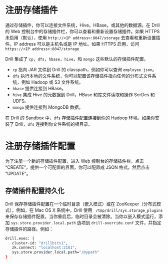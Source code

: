 # 注册存储插件

通过存储插件，你可以连接文件系统，Hive，HBase，或其他的数据源。在 Drill 的 Web 控制台中的存储插件栏，你可以查看和重新设置存储插件。如果 HTTPS 未启用（默认），使用 ``` http://<IP address>:8047/storage ``` 去查看和重新设置插件。IP address 可以是主机名或是 IP 地址。如果 HTTPS 启用，访问 ``` https://<IP address>:8047/storage ```

Drill 集成了 ``` cp ```，``` dfs ```，``` hbase ```，``` hive ```，和 ``` mongo ``` 这些默认的存储插件配置。

  * ``` cp ```
    指向 JAR 文件到 Drill 的 classpath，例如你可以查询 ``` employee.json ```。
  * ``` dfs ```
    执行本地的文件系统，你可以配置该存储插件指向任何的分布式文件系统，例如 Hadoop 或 S3 文件系统。
  * ``` hbase ```
    提供连接到 HBase。
  * ``` hive ```
    集成 Hive 的元数据到 Drill，HBase 和库文件读取和操作 SerDes 和 UDFS。
  * ``` mongo ```
    提供连接到 MongoDB 数据。

在 Drill 的 Sandbox 中，``` dfs ``` 存储插件配置连接到你的 Hadoop 环境。如果你安装了 Drill，``` dfs ``` 连接到你文件系统的根目录。

# 注册存储插件配置

为了注册一个新的存储插件配置，进入 Web 控制台的存储插件栏，点击 “CREATE”，提供一个可配置的界面，你可以配置成 JSON 格式，然后点击 “UPDATE”。

## 存储插件配置持久化

Drill 保存存储插件配置在一个临时目录（嵌入模式）或在 ZooKeeper（分布式模式）。例如，在 Mac OS X 系统中，Drill 使用 ```  /tmp/drill/sys.storage_plugins ``` 来保存存储插件配置。当你重启后，临时目录会被清除。当你以嵌入模式运行，添加 ``` sys.store.provider.local.path ``` 选项到 ``` drill-override.conf ``` 文件，并指定存储插件的路径。例如：
```bash
drill.exec: {
   cluster-id: "drillbits1",
   zk.connect: "localhost:2181",
   sys.store.provider.local.path="/mypath"
}
```
